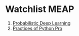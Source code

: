 # Watchlist MEAP

1. [Probabilistic Deep Learning](https://www.manning.com/books/probabilistic-deep-learning-with-python?utm_source=facebook&utm_medium=social&utm_campaign=book_probabilisticdeeplearningwithpython&utm_content=promo)
2. [Practices of Python Pro](https://www.manning.com/books/practices-of-the-python-pro)
